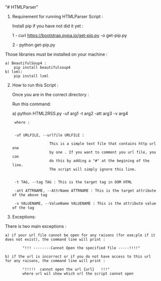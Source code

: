 "# HTMLParser" 

1) Requirement for running HTMLParser Script :

      Install pip if you have not did it yet :

      1 - curl https://bootstrap.pypa.io/get-pip.py -o get-pip.py

      2 - python get-pip.py

Those libraries must be installed on your machine :
    
    a) BeautifulSoup4 :
        pip install beautifulsoup4
    b) lxml:
        pip install lxml

2) How to run this Script :

    Once you are in the correct directory :

    Run this command:

    a) python HTML2RSS.py -uf arg1 -t arg2 -att arg3 -v arg4
        
        where :
        

        -uf URLFILE, --urlfile URLFILE : 

                        This is a simple text file that contains http url one
                        by one . If you want to comment you url file, you can
                        do this by adding a "#" at the begining of the line.
                        The script will simply ignore this line.


        -t TAG, --tag TAG : This is the target tag in DOM HTML

        -att ATTRNAME, --AttrName ATTRNAME : This is the target attribute of the above tag

        -v VALUENAME, --ValueName VALUENAME : This is the attribute value of the tag

3) Exceptions:

There is two main exceptions : 

    a) if your url file cannot be open for any raisons (for exe;ple if it does not exist), the command line will print :

            "!!! --------Cannot Open the specified file -----!!!!"

    b) if the url is incorrect or if you do not have access to this url for any raisons, the command line will print :

            "!!!!!  cannot open the url {url}   !!!"
            where url wil show which url the script cannot open
    




       
